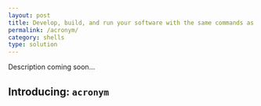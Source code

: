 ```yaml
---
layout: post
title: Develop, build, and run your software with the same commands as your team
permalink: /acronym/
category: shells
type: solution
---
```

Description coming soon...

## Introducing: `acronym`
